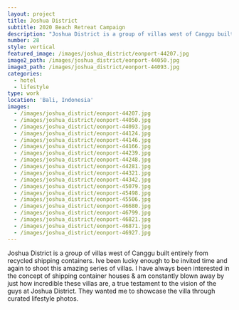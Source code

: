```yaml
---
layout: project
title: Joshua District
subtitle: 2020 Beach Retreat Campaign
description: "Joshua District is a group of villas west of Canggu built entirely from recycled shipping containers. Ive been\_lucky enough to be invited time and again to shoot this amazing series of villas. I have always been interested in the concept of shipping container houses & am constantly\_blown away by just how incredible these villas are, a true testament to the vision of\_the guys at\_Joshua District."
number: 28
style: vertical
featured_image: /images/joshua_district/eonport-44207.jpg
image2_path: /images/joshua_district/eonport-44050.jpg
image3_path: /images/joshua_district/eonport-44093.jpg
categories:
  - hotel
  - lifestyle
type: work
location: 'Bali, Indonesia'
images:
  - /images/joshua_district/eonport-44207.jpg
  - /images/joshua_district/eonport-44050.jpg
  - /images/joshua_district/eonport-44093.jpg
  - /images/joshua_district/eonport-44124.jpg
  - /images/joshua_district/eonport-44146.jpg
  - /images/joshua_district/eonport-44166.jpg
  - /images/joshua_district/eonport-44239.jpg
  - /images/joshua_district/eonport-44248.jpg
  - /images/joshua_district/eonport-44281.jpg
  - /images/joshua_district/eonport-44321.jpg
  - /images/joshua_district/eonport-44342.jpg
  - /images/joshua_district/eonport-45079.jpg
  - /images/joshua_district/eonport-45498.jpg
  - /images/joshua_district/eonport-45506.jpg
  - /images/joshua_district/eonport-46680.jpg
  - /images/joshua_district/eonport-46799.jpg
  - /images/joshua_district/eonport-46821.jpg
  - /images/joshua_district/eonport-46871.jpg
  - /images/joshua_district/eonport-46927.jpg
---
```


Joshua District is a group of villas west of Canggu built entirely from recycled shipping containers. Ive been lucky enough to be invited time and again to shoot this amazing series of villas. I have always been interested in the concept of shipping container houses & am constantly blown away by just how incredible these villas are, a true testament to the vision of the guys at Joshua District. They wanted me to showcase the villa through curated lifestyle photos.&nbsp;
